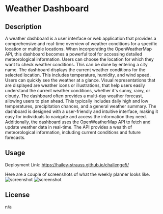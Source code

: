 # Weather Dashboard

## Description

A weather dashboard is a user interface or web application that provides a comprehensive and real-time overview of weather conditions for a specific location or multiple locations. When incorporating the OpenWeatherMap API, this dashboard becomes a powerful tool for accessing detailed meteorological information. Users can choose the location for which they want to check weather conditions. This can be done by entering a city name. The dashboard displays the current weather conditions for the selected location. This includes temperature, humidity, and wind speed. Users can quickly see the weather at a glance. Visual representations that are displayed are weather icons or illustrations, that help users easily understand the current weather conditions, whether it's sunny, rainy, or cloudy. The dashboard often provides a multi-day weather forecast, allowing users to plan ahead. This typically includes daily high and low temperatures, precipitation chances, and a general weather summary. The dashboard is designed with a user-friendly and intuitive interface, making it easy for individuals to navigate and access the information they need. Additionally, the dashboard uses the OpenWeatherMap API to fetch and update weather data in real-time. The API provides a wealth of meteorological information, including current conditions and future forecasts.

## Usage

Deployment Link: https://hailey-strauss.github.io/challenge5/

Here are a couple of screenshots of what the weekly planner looks like.
![screenshot](/assets/img/plan.png)
![screenshot](/assets/img/planner.png)

## License

n/a
